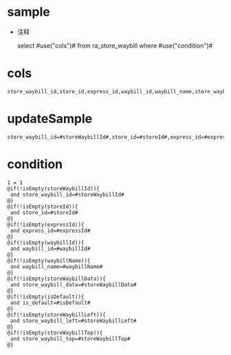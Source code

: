 sample
===
* 注释

	select #use("cols")# from ra_store_waybill  where  #use("condition")#

cols
===
	store_waybill_id,store_id,express_id,waybill_id,waybill_name,store_waybill_data,is_default,store_waybill_left,store_waybill_top

updateSample
===
	
	store_waybill_id=#storeWaybillId#,store_id=#storeId#,express_id=#expressId#,waybill_id=#waybillId#,waybill_name=#waybillName#,store_waybill_data=#storeWaybillData#,is_default=#isDefault#,store_waybill_left=#storeWaybillLeft#,store_waybill_top=#storeWaybillTop#

condition
===

	1 = 1  
	@if(!isEmpty(storeWaybillId)){
	 and store_waybill_id=#storeWaybillId#
	@}
	@if(!isEmpty(storeId)){
	 and store_id=#storeId#
	@}
	@if(!isEmpty(expressId)){
	 and express_id=#expressId#
	@}
	@if(!isEmpty(waybillId)){
	 and waybill_id=#waybillId#
	@}
	@if(!isEmpty(waybillName)){
	 and waybill_name=#waybillName#
	@}
	@if(!isEmpty(storeWaybillData)){
	 and store_waybill_data=#storeWaybillData#
	@}
	@if(!isEmpty(isDefault)){
	 and is_default=#isDefault#
	@}
	@if(!isEmpty(storeWaybillLeft)){
	 and store_waybill_left=#storeWaybillLeft#
	@}
	@if(!isEmpty(storeWaybillTop)){
	 and store_waybill_top=#storeWaybillTop#
	@}
	
	